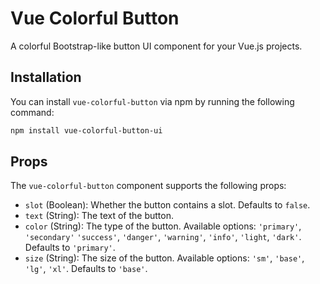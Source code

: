 # Vue Colorful Button

A colorful Bootstrap-like button UI component for your Vue.js projects.

## Installation

You can install `vue-colorful-button` via npm by running the following command:

```bash
npm install vue-colorful-button-ui
```

## Props

The `vue-colorful-button` component supports the following props:

- `slot` (Boolean): Whether the button contains a slot. Defaults to `false`.
- `text` (String): The text of the button.
- `color` (String): The type of the button. Available options: `'primary'`, `'secondary'` `'success'`, `'danger'`, `'warning'`, `'info'`, `'light`, `'dark'`. Defaults to `'primary'`.
- `size` (String): The size of the button. Available options: `'sm'`, `'base'`, `'lg'`, `'xl'`. Defaults to `'base'`.
